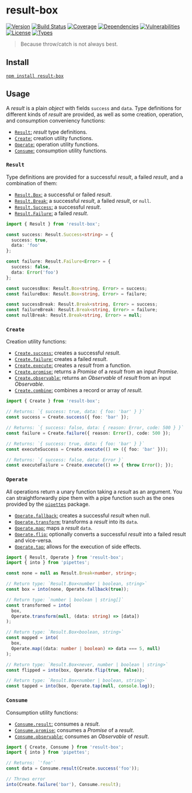 # result-box

[![Version](https://img.shields.io/npm/v/result-box.svg)](https://www.npmjs.com/package/result-box)
[![Build Status](https://img.shields.io/travis/rafamel/utils/master.svg)](https://travis-ci.org/rafamel/utils)
[![Coverage](https://img.shields.io/coveralls/rafamel/utils/master.svg)](https://coveralls.io/github/rafamel/utils)
[![Dependencies](https://img.shields.io/david/rafamel/utils.svg?path=packages%2Fresult-box)](https://david-dm.org/rafamel/utils.svg?path=packages%2Fresult-box)
[![Vulnerabilities](https://img.shields.io/snyk/vulnerabilities/npm/result-box.svg)](https://snyk.io/test/npm/result-box)
[![License](https://img.shields.io/github/license/rafamel/utils.svg)](https://github.com/rafamel/utils/blob/master/LICENSE)
[![Types](https://img.shields.io/npm/types/result-box.svg)](https://www.npmjs.com/package/result-box)

> Because throw/catch is not always best.

## Install

[`npm install result-box`](https://www.npmjs.com/package/result-box)

## Usage

A *result* is a plain *object* with fields `success` and `data`. Type definitions for different kinds of *result* are provided, as well as some creation, operation, and consumption conveniency functions:

* [`Result`:](#result) *result* type definitions.
* [`Create`:](#create) creation utility functions.
* [`Operate`:](#operate) operation utility functions.
* [`Consume`:](#consume) consumption utility functions.

### `Result`

Type definitions are provided for a successful *result*, a failed *result*, and a combination of them:

* [`Result.Box`:](https://rafamel.github.io/utils/result-box/result.html#box) a successful or failed *result*.
* [`Result.Break`:](https://rafamel.github.io/utils/result-box/result.html#break) a successful *result*, a failed *result*, or `null`.
* [`Result.Success`:](https://rafamel.github.io/utils/result-box/result.html#success) a successful *result*.
* [`Result.Failure`:](https://rafamel.github.io/utils/result-box/result.html#failure) a failed *result*.

```typescript
import { Result } from 'result-box';

const success: Result.Success<string> = {
  success: true,
  data: 'foo'
};

const failure: Result.Failure<Error> = {
  success: false,
  data: Error('foo')
};

const successBox: Result.Box<string, Error> = success;
const failureBox: Result.Box<string, Error> = failure;

const successBreak: Result.Break<string, Error> = success;
const failureBreak: Result.Break<string, Error> = failure;
const nullBreak: Result.Break<string, Error> = null;
```

### `Create`

Creation utility functions:

* [`Create.success`:](https://rafamel.github.io/utils/result-box/classes/create.html#success) creates a successful *result*.
* [`Create.failure`:](https://rafamel.github.io/utils/result-box/classes/create.html#failure) creates a failed *result*.
* [`Create.execute`:](https://rafamel.github.io/utils/result-box/classes/create.html#execute) creates a *result* from a function.
* [`Create.promise`:](https://rafamel.github.io/utils/result-box/classes/create.html#promise) returns a *Promise* of a *result* from an input *Promise*.
* [`Create.observable`:](https://rafamel.github.io/utils/result-box/classes/create.html#observable) returns an *Observable* of *result* from an input *Observable*.
* [`Create.combine`:](https://rafamel.github.io/utils/result-box/classes/create.html#observable) combines a record or array of *result*.

```typescript
import { Create } from 'result-box';

// Returns: `{ success: true, data: { foo: 'bar' } }`
const success = Create.success({ foo: 'bar' });

// Returns: `{ success: false, data: { reason: Error, code: 500 } }`
const failure = Create.failure({ reason: Error(), code: 500 });

// Returns: `{ success: true, data: { foo: 'bar' } }`
const executeSuccess = Create.execute(() => ({ foo: 'bar' }));

// Returns: `{ success: false, data: Error }`
const executeFailure = Create.execute(() => { throw Error(); });
```

### `Operate`

All operations return a unary function taking a *result* as an argument. You can straightforwardly pipe them with a pipe function such as the ones provided by the [`pipettes`](https://www.npmjs.com/package/pipettes) package.

* [`Operate.fallback`:](https://rafamel.github.io/utils/result-box/classes/operate.html#fallback) creates a successful *result* when null.
* [`Operate.transform`:](https://rafamel.github.io/utils/result-box/classes/operate.html#transform) transforms a *result* into its `data`.
* [`Operate.map`:](https://rafamel.github.io/utils/result-box/classes/operate.html#map) maps a *result* `data`.
* [`Operate.flip`:](https://rafamel.github.io/utils/result-box/classes/operate.html#flip) optionally converts a successful *result* into a failed result and vice-versa.
* [`Operate.tap`:](https://rafamel.github.io/utils/result-box/classes/operate.html#tap) allows for the execution of side effects.

```typescript
import { Result, Operate } from 'result-box';
import { into } from 'pipettes';

const none = null as Result.Break<number, string>;

// Return type: `Result.Box<number | boolean, string>`
const box = into(none, Operate.fallback(true));

// Return type: `number | boolean | string[]`
const transformed = into(
  box,
  Operate.transform(null, (data: string) => [data])
);

// Return type: `Result.Box<boolean, string>`
const mapped = into(
  box,
  Operate.map((data: number | boolean) => data === 5, null)
);

// Return type: `Result.Box<never, number | boolean | string>`
const flipped = into(box, Operate.flip(true, false));

// Return type: `Result.Box<number | boolean, string>`
const tapped = into(box, Operate.tap(null, console.log));
```

### `Consume`

Consumption utility functions:

* [`Consume.result`:](https://rafamel.github.io/utils/result-box/classes/consume.html#result) consumes a *result*.
* [`Consume.promise`:](https://rafamel.github.io/utils/result-box/classes/consume.html#promise) consumes a *Promise* of a *result*.
* [`Consume.observable`:](https://rafamel.github.io/utils/result-box/classes/consume.html#observable) consumes an *Observable* of *result*.

```typescript
import { Create, Consume } from 'result-box';
import { into } from 'pipettes';

// Returns: `'foo'`
const data = Consume.result(Create.success('foo'));

// Throws error
into(Create.failure('bar'), Consume.result);
```

